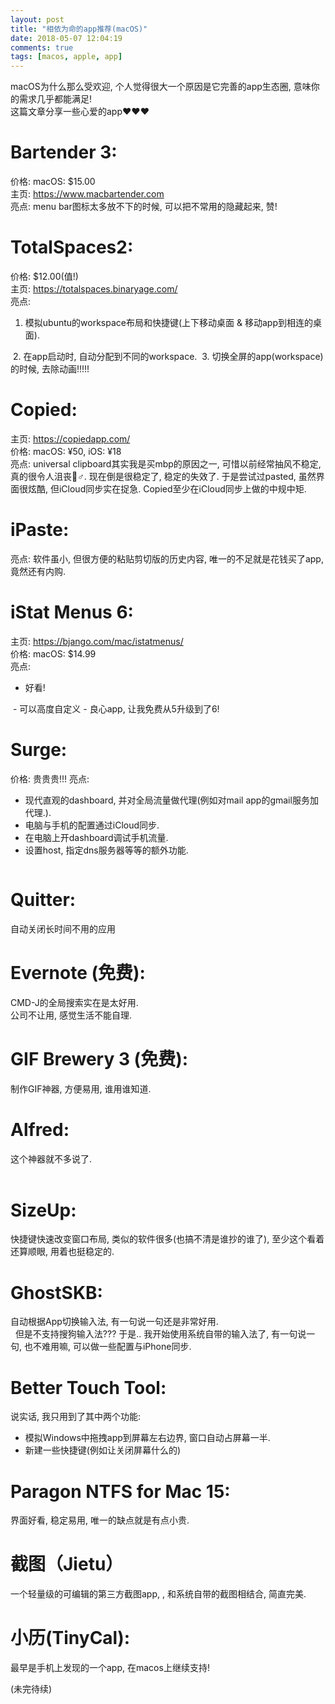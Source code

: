 ```yaml
---
layout: post
title: "相依为命的app推荐(macOS)"
date: 2018-05-07 12:04:19
comments: true
tags: [macos, apple, app]
---
```



macOS为什么那么受欢迎, 个人觉得很大一个原因是它完善的app生态圈, 意味你的需求几乎都能满足!    
这篇文章分享一些心爱的app❤️❤️❤️ 

# Bartender 3:  
价格: macOS: $15.00   
主页: https://www.macbartender.com   
亮点: menu bar图标太多放不下的时候, 可以把不常用的隐藏起来, 赞!   
<img style="max-height:30px" class="lazy" data-original="/images/blog/180507_macos_app/2018-04-18%2021_09_31.gif">

<!--more-->

# TotalSpaces2:   
价格: $12.00(值!)   
主页: https://totalspaces.binaryage.com/   
亮点:
1. 模拟ubuntu的workspace布局和快捷键(上下移动桌面 & 移动app到相连的桌面).   
 <img style="max-height:200px" class="lazy" data-original="/images/blog/180507_macos_app/8412F41B-51DF-4A7E-BD95-7A1991BD77E4.png">
2. 在app启动时, 自动分配到不同的workspace.    
<img style="max-height:200px" class="lazy" data-original="/images/blog/180507_macos_app/FAACC69F-E507-4F23-9030-F95EDA0A31CD.png">
3. 切换全屏的app(workspace)的时候, 去除动画!!!!!   
<img style="max-height:200px" class="lazy" data-original="/images/blog/180507_macos_app/3FF48154-0C3B-428C-A085-A553CE3F9F76.png">

# Copied:   
主页: https://copiedapp.com/   
价格: macOS: ¥50, iOS: ¥18   
亮点: universal clipboard其实我是买mbp的原因之一, 可惜以前经常抽风不稳定, 真的很令人沮丧🤦♂️. 现在倒是很稳定了, 稳定的失效了. 于是尝试过pasted, 虽然界面很炫酷, 但iCloud同步实在捉急. Copied至少在iCloud同步上做的中规中矩.

# iPaste:   
亮点: 软件虽小, 但很方便的粘贴剪切版的历史内容, 唯一的不足就是花钱买了app, 竟然还有内购.  
<img style="max-height:150px" class="lazy" data-original="/images/blog/180507_macos_app/F0203FBA-8FCA-428E-A141-1319774F227D.png">

# iStat Menus 6:   
主页: https://bjango.com/mac/istatmenus/   
价格: macOS: $14.99   
亮点:    
- 好看!    
<img style="max-height:300px" class="lazy" data-original="/images/blog/180507_macos_app/A45BC650-FF78-4940-A1EC-B89A72D5EADD.png">
- 可以高度自定义
- 良心app, 让我免费从5升级到了6!

# Surge:   
价格: 贵贵贵!!!
亮点:
- 现代直观的dashboard, 并对全局流量做代理(例如对mail app的gmail服务加代理.).
- 电脑与手机的配置通过iCloud同步.
- 在电脑上开dashboard调试手机流量.  
- 设置host, 指定dns服务器等等的额外功能.  
<img style="max-height: 50px" class="lazy" data-original="/images/blog/180507_macos_app/EFBCCA4D-4C9A-4391-9D2B-18E17C842984.png">

# Quitter:   
自动关闭长时间不用的应用   
<img style="max-height:150px" class="lazy" data-original="/images/blog/180507_macos_app/6503A766-0375-407F-837F-691F851A8F8F.png">

# Evernote (免费):   
CMD-J的全局搜索实在是太好用.  
公司不让用, 感觉生活不能自理.

# GIF Brewery 3 (免费):   
制作GIF神器, 方便易用, 谁用谁知道.   

# Alfred:   
这个神器就不多说了.   
<img style="max-height:100px" class="lazy" data-original="/images/blog/180507_macos_app/62B05219-C848-4E06-BAC3-D91851AB4506.png">
<img style="max-height:80px" class="lazy" data-original="/images/blog/180507_macos_app/8FD49D35-C93D-4E52-A210-516647CB39C1.png">

# SizeUp:
快捷键快速改变窗口布局, 类似的软件很多(也搞不清是谁抄的谁了), 至少这个看着还算顺眼, 用着也挺稳定的.  
<img style="max-height:300px" class="lazy" data-original="/images/blog/180507_macos_app/4BA18CD1-240B-43D2-8747-66EAEF44CAA8.png">

# GhostSKB:    
自动根据App切换输入法, 有一句说一句还是非常好用.   
<img style="max-height:200px" class="lazy" data-original="/images/blog/180507_macos_app/E3140163-0B03-4A82-86F7-98A3CC15E2D3.png">
<img style="max-height:300px" class="lazy" data-original="/images/blog/180507_macos_app/D1E00146-18BB-466A-8A44-1DB125D22A9A.png">
但是不支持搜狗输入法??? 于是.. 我开始使用系统自带的输入法了, 有一句说一句, 也不难用嘛, 可以做一些配置与iPhone同步.

# Better Touch Tool:   
说实话, 我只用到了其中两个功能:
- 模拟Windows中拖拽app到屏幕左右边界, 窗口自动占屏幕一半.
- 新建一些快捷键(例如让关闭屏幕什么的)

# Paragon NTFS for Mac 15:   
界面好看, 稳定易用, 唯一的缺点就是有点小贵.    
<img style="max-height:300px" class="lazy" data-original="/images/blog/180507_macos_app/D02C2358-5069-4858-AD06-13896D317513.png">

# 截图（Jietu）   
一个轻量级的可编辑的第三方截图app, , 和系统自带的截图相结合, 简直完美.    
<img style="max-height:300px" class="lazy" data-original="/images/blog/180507_macos_app/D35005EC-FB42-44D3-BB43-678BD968AC4F.png">

# 小历(TinyCal):   
最早是手机上发现的一个app, 在macos上继续支持!   
<img style="max-height:300px" class="lazy" data-original="/images/blog/180507_macos_app/DEE7E30E-C0F7-43A9-A75C-C906EE891791.png">


(未完待续)
